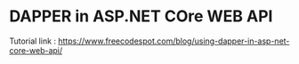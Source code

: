 # DAPPER in ASP.NET COre WEB API

Tutorial link : https://www.freecodespot.com/blog/using-dapper-in-asp-net-core-web-api/
